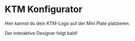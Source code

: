 # KTM Konfigurator

Hier kannst du dein KTM-Logo auf der Mini Plate platzieren.

Der interaktive Designer folgt bald!
